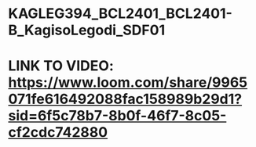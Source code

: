 # KAGLEG394_BCL2401_BCL2401-B_KagisoLegodi_SDF01
# LINK TO VIDEO: https://www.loom.com/share/9965071fe616492088fac158989b29d1?sid=6f5c78b7-8b0f-46f7-8c05-cf2cdc742880
